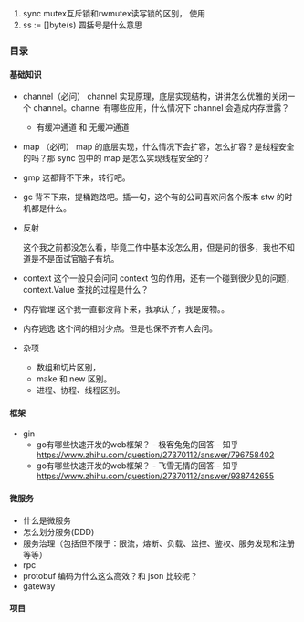 

1. sync mutex互斥锁和rwmutex读写锁的区别， 使用
2. ss := []byte(s) 圆括号是什么意思

### 目录

#### 基础知识

- channel（必问）
  channel 实现原理，底层实现结构，讲讲怎么优雅的关闭一个 channel。channel 有哪些应用，什么情况下 channel 会造成内存泄露？
  - 有缓冲通道 和 无缓冲通道
  
- map （必问）
  map 的底层实现，什么情况下会扩容，怎么扩容？是线程安全的吗？那 sync 包中的 map 是怎么实现线程安全的？
  
- gmp
  这都背不下来，转行吧。
  
- gc
  背不下来，提桶跑路吧。插一句，这个有的公司喜欢问各个版本 stw 的时机都是什么。
  
- 反射

  这个我之前都没怎么看，毕竟工作中基本没怎么用，但是问的很多，我也不知道是不是面试官脑子有坑。

- context
  这个一般只会问问 context 包的作用，还有一个碰到很少见的问题，context.Value 查找的过程是什么？
  
- 内存管理
  这个我一直都没背下来，我承认了，我是废物。。

- 内存逃逸
  这个问的相对少点。但是也保不齐有人会问。
  
- 杂项
  - 数组和切片区别，
  - make 和 new 区别。
  - 进程、协程、线程区别。

#### 框架

- gin
  - go有哪些快速开发的web框架？ - 极客兔兔的回答 - 知乎 https://www.zhihu.com/question/27370112/answer/796758402
  - go有哪些快速开发的web框架？ - 飞雪无情的回答 - 知乎 https://www.zhihu.com/question/27370112/answer/938742655

#### 微服务

- 什么是微服务
- 怎么划分服务(DDD)
- 服务治理（包括但不限于：限流，熔断、负载、监控、鉴权、服务发现和注册等等）
- rpc
- protobuf 编码为什么这么高效？和 json 比较呢？
- gateway

#### 项目

